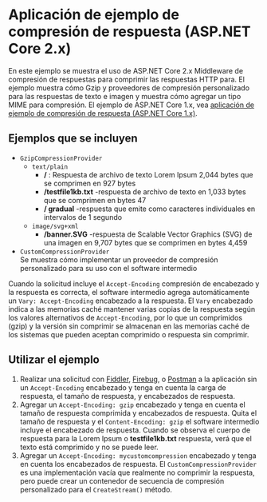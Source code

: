 # <a name="response-compression-sample-application-aspnet-core-2x"></a>Aplicación de ejemplo de compresión de respuesta (ASP.NET Core 2.x)

En este ejemplo se muestra el uso de ASP.NET Core 2.x Middleware de compresión de respuestas para comprimir las respuestas HTTP para. El ejemplo muestra cómo Gzip y proveedores de compresión personalizado para las respuestas de texto e imagen y muestra cómo agregar un tipo MIME para compresión. El ejemplo de ASP.NET Core 1.x, vea [aplicación de ejemplo de compresión de respuesta (ASP.NET Core 1.x)](https://github.com/aspnet/Docs/tree/master/aspnetcore/performance/response-compression/samples/1.x).

## <a name="examples-in-this-sample"></a>Ejemplos que se incluyen

* `GzipCompressionProvider`
  * `text/plain`
    * **/** : Respuesta de archivo de texto Lorem Ipsum 2,044 bytes que se comprimen en 927 bytes
    * **/testfile1kb.txt** -respuesta de archivo de texto en 1,033 bytes que se comprimen en bytes 47
    * **/ gradual** -respuesta que emite como caracteres individuales en intervalos de 1 segundo
  * `image/svg+xml`
    * **/banner.SVG** -respuesta de Scalable Vector Graphics (SVG) de una imagen en 9,707 bytes que se comprimen en bytes 4,459
* `CustomCompressionProvider`<br>Se muestra cómo implementar un proveedor de compresión personalizado para su uso con el software intermedio

Cuando la solicitud incluye el `Accept-Encoding` compresión de encabezado y la respuesta es correcta, el software intermedio agrega automáticamente un `Vary: Accept-Encoding` encabezado a la respuesta. El `Vary` encabezado indica a las memorias caché mantener varias copias de la respuesta según los valores alternativos de `Accept-Encoding`, por lo que un comprimidos (gzip) y la versión sin comprimir se almacenan en las memorias caché de los sistemas que pueden aceptan comprimido o respuesta sin comprimir.

## <a name="using-the-sample"></a>Utilizar el ejemplo

1. Realizar una solicitud con [Fiddler](http://www.telerik.com/fiddler), [Firebug](http://getfirebug.com/), o [Postman](https://www.getpostman.com/) a la aplicación sin un `Accept-Encoding` encabezado y tenga en cuenta la carga de respuesta, el tamaño de respuesta, y encabezados de respuesta.
1. Agregar un `Accept-Encoding: gzip` encabezado y tenga en cuenta el tamaño de respuesta comprimida y encabezados de respuesta. Quita el tamaño de respuesta y el `Content-Encoding: gzip` el software intermedio incluye el encabezado de respuesta. Cuando se observa el cuerpo de respuesta para la Lorem Ipsum o **testfile1kb.txt** respuesta, verá que el texto está comprimido y no se puede leer.
1. Agregar un `Accept-Encoding: mycustomcompression` encabezado y tenga en cuenta los encabezados de respuesta. El `CustomCompressionProvider` es una implementación vacía que realmente no comprimir la respuesta, pero puede crear un contenedor de secuencia de compresión personalizado para el `CreateStream()` método.

